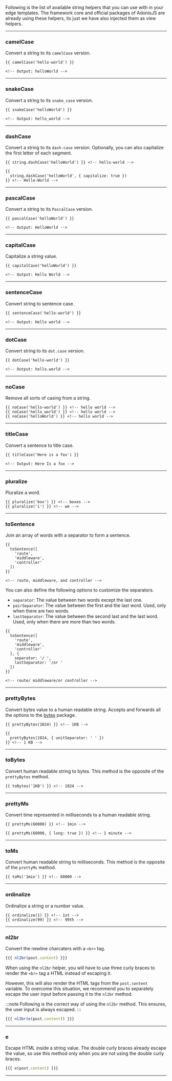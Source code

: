Following is the list of available string helpers that you can use with in your edge templates. The framework core and official packages of AdonisJS are already using these helpers, its just we have also injected them as view helpers.

---

### camelCase
Convert a string to its `camelCase` version.

```edge
{{ camelCase('hello-world') }}

<!-- Output: helloWorld -->
```

---

### snakeCase
Convert a string to its `snake_case` version.

```edge
{{ snakeCase('helloWorld') }}

<!-- Output: hello_world -->
```

---

### dashCase
Convert a string to its `dash-case` version. Optionally, you can also capitalize the first letter of each segment.

```edge
{{ string.dashCase('helloWorld') }} <!-- hello-world -->

{{
  string.dashCase('helloWorld', { capitalize: true })
}} <!-- Hello-World -->
```

---

### pascalCase
Convert a string to its `PascalCase` version.

```edge
{{ pascalCase('helloWorld') }}

<!-- Output: HelloWorld -->
```

---

### capitalCase
Capitalize a string value.

```edge
{{ capitalCase('helloWorld') }}

<!-- Output: Hello World -->
```

---

### sentenceCase
Convert string to sentence case.

```edge
{{ sentenceCase('hello-world') }}

<!-- Output: Hello world -->
```

---

### dotCase
Convert string to its `dot.case` version.

```edge
{{ dotCase('hello-world') }}

<!-- Output: hello.world -->
```

---

### noCase
Remove all sorts of casing from a string.

```edge
{{ noCase('hello-world') }} <!-- hello world -->
{{ noCase('hello_world') }} <!-- hello world -->
{{ noCase('helloWorld') }} <!-- hello world -->
```

---

### titleCase
Convert a sentence to title case.

```edge
{{ titleCase('Here is a fox') }}

<!-- Output: Here Is a fox -->
```

---

### pluralize
Pluralize a word.

```edge
{{ pluralize('box') }} <!-- boxes -->
{{ pluralize('i') }} <!-- we -->
```

---

### toSentence
Join an array of words with a separator to form a sentence.

```edge
{{ 
  toSentence([
    'route',
    'middleware',
    'controller'
  ])
}}

<!-- route, middleware, and controller -->
```

You can also define the following options to customize the separators.

- `separator`: The value between two words except the last one.
- `pairSeparator`: The value between the first and the last word. Used, only when there are two words.
- `lastSeparator`: The value between the second last and the last word. Used, only when there are more than two words.

```edge
{{
  toSentence([
    'route',
    'middleware',
    'controller'
  ], {
    separator: '/ ',
    lastSeparator: '/or '
  })
}}

<!-- route/ middleware/or controller -->
```

---

### prettyBytes
Convert bytes value to a human readable string. Accepts and forwards all the options to the [bytes](https://www.npmjs.com/package/bytes) package.

```edge
{{ prettyBytes(1024) }} <!-- 1KB -->

{{
  prettyBytes(1024, { unitSeparator: ' ' })
}} <!-- 1 KB -->
```

---

### toBytes
Convert human readable string to bytes. This method is the opposite of the `prettyBytes` method.

```edge
{{ toBytes('1KB') }} <!-- 1024 -->
```

---

### prettyMs
Convert time represented in milliseconds to a human readable string.

```edge
{{ prettyMs(60000) }} <!-- 1min -->

{{ prettyMs(60000, { long: true }) }} <!-- 1 minute -->
```

---

### toMs
Convert human readable string to milliseconds. This method is the opposite of the `prettyMs` method.

```edge
{{ toMs('1min') }} <!-- 60000 -->
```

---

### ordinalize
Ordinalize a string or a number value.

```edge
{{ ordinalize(1) }} <!-- 1st -->
{{ ordinalize(99) }} <!-- 99th -->
```

---

### nl2br
Convert the newline charcaters with a `<br>` tag.

```ts
{{{ nl2br(post.content) }}}
```

When using the `nl2br` helper, you will have to use three curly braces to render the `<br>` tag a HTML instead of escaping it.

However, this will also render the HTML tags from the `post.content` variable. To overcome this situation, we recommend you to separately escape the user input before passing it to the `nl2br` method.

:::note
Following is the correct way of using the `nl2br` method. This ensures, the user input is always escaped.
:::

```ts
{{{ nl2br(e(post.content)) }}}
```

---

### e
Escape HTML inside a string value. The double curly braces already escape the value, so use this method only when you are not using the double curly braces.

```ts
{{{ e(post.content) }}}
```

---
